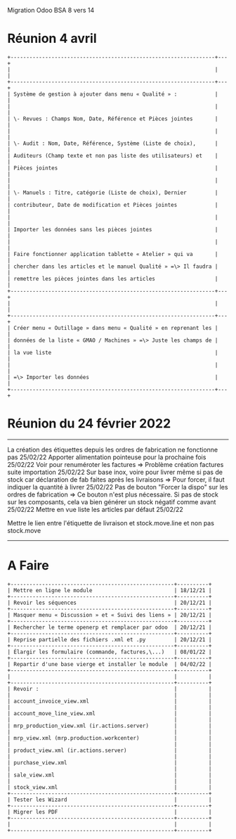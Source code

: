 Migration Odoo BSA 8 vers 14

# Réunion 4 avril

```
+-----------------------------------------------------------------+---+
|                                                                 |   |
+-----------------------------------------------------------------+---+
| Système de gestion à ajouter dans menu « Qualité » :            |   |
|                                                                 |   |
| \- Revues : Champs Nom, Date, Référence et Pièces jointes       |   |
|                                                                 |   |
| \- Audit : Nom, Date, Référence, Système (Liste de choix),      |   |
| Auditeurs (Champ texte et non pas liste des utilisateurs) et    |   |
| Pièces jointes                                                  |   |
|                                                                 |   |
| \- Manuels : Titre, catégorie (Liste de choix), Dernier         |   |
| contributeur, Date de modification et Pièces jointes            |   |
|                                                                 |   |
| Importer les données sans les pièces jointes                    |   |
|                                                                 |   |
| Faire fonctionner application tablette « Atelier » qui va       |   |
| chercher dans les articles et le manuel Qualité » =\> Il faudra |   |
| remettre les pièces jointes dans les articles                   |   |
+-----------------------------------------------------------------+---+
|                                                                 |   |
+-----------------------------------------------------------------+---+
| Créer menu « Outillage » dans menu « Qualité » en reprenant les |   |
| données de la liste « GMAO / Machines » =\> Juste les champs de |   |
| la vue liste                                                    |   |
|                                                                 |   |
| =\> Importer les données                                        |   |
+-----------------------------------------------------------------+---+
```

# Réunion du 24 février 2022

  ----------------------------------------------------------------------------------------------------------------------------------------------------------------------------------------------- ----------
  La création des étiquettes depuis les ordres de fabrication ne fonctionne pas                                                                                                                   25/02/22
  Apporter alimentation pointeuse pour la prochaine fois                                                                                                                                          25/02/22
  Voir pour renuméroter les factures =\> Problème création factures suite importation                                                                                                             25/02/22
  Sur base inox, voire pour livrer même si pas de stock car déclaration de fab faites après les livraisons =\> Pour forcer, il faut indiquer la quantité à livrer                                 25/02/22
  Pas de bouton \"Forcer la dispo\" sur les ordres de fabrication =\> Ce bouton n\'est plus nécessaire. Si pas de stock sur les composants, cela va bien générer un stock négatif comme avant     25/02/22
  Mettre en vue liste les articles par défaut                                                                                                                                                     25/02/22
                                                                                                                                                                                                  
  Mettre le lien entre l'étiquette de livraison et stock.move.line et non pas stock.move                                                                                                          
                                                                                                                                                                                                  
                                                                                                                                                                                                  
  ----------------------------------------------------------------------------------------------------------------------------------------------------------------------------------------------- ----------

# A Faire

```
+----------------------------------------------------+----------+
| Mettre en ligne le module                          | 18/12/21 |
+----------------------------------------------------+----------+
| Revoir les séquences                               | 20/12/21 |
+----------------------------------------------------+----------+
| Masquer menu « Discussion » et « Suivi des liens » | 20/12/21 |
+----------------------------------------------------+----------+
| Rechercher le terme openerp et remplacer par odoo  | 20/12/21 |
+----------------------------------------------------+----------+
| Reprise partielle des fichiers .xml et .py         | 20/12/21 |
+----------------------------------------------------+----------+
| Élargir les formulaire (commande, factures,\...)   | 08/01/22 |
+----------------------------------------------------+----------+
| Repartir d'une base vierge et installer le module  | 04/02/22 |
+----------------------------------------------------+----------+
|                                                    |          |
+----------------------------------------------------+----------+
| Revoir :                                           |          |
|                                                    |          |
| account_invoice_view.xml                           |          |
|                                                    |          |
| account_move_line_view.xml                         |          |
|                                                    |          |
| mrp_production_view.xml (ir.actions.server)        |          |
|                                                    |          |
| mrp_view.xml (mrp.production.workcenter)           |          |
|                                                    |          |
| product_view.xml (ir.actions.server)               |          |
|                                                    |          |
| purchase_view.xml                                  |          |
|                                                    |          |
| sale_view.xml                                      |          |
|                                                    |          |
| stock_view.xml                                     |          |
+----------------------------------------------------+----------+
| Tester les Wizard                                  |          |
+----------------------------------------------------+----------+
| Migrer les PDF                                     |          |
+----------------------------------------------------+----------+
|                                                    |          |
+----------------------------------------------------+----------+
```